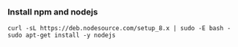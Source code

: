 ### Install npm and nodejs

```Shell
curl -sL https://deb.nodesource.com/setup_8.x | sudo -E bash -
sudo apt-get install -y nodejs
```